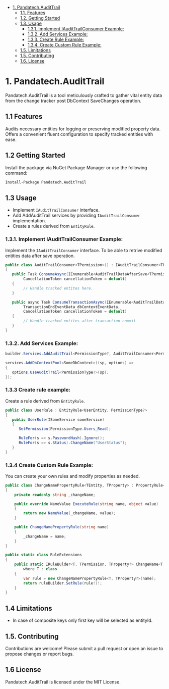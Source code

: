 - [1. Pandatech.AuditTrail](#1-pandatechaudittrail)
  - [1.1. Features](#11-features)
  - [1.2. Getting Started](#12-getting-started)
  - [1.3. Usage](#13-usage)
    - [1.3.1. Implement IAuditTrailConsumer Example:](#131-implement-iaudittrailconsumer-example)
    - [1.3.2. Add Services Example:](#132-add-services-example)
    - [1.3.3. Create Rule Example:](#133-create-rule-example)
    - [1.3.4. Create Custom Rule Example:](#134-create-custom-rule-example)
  - [1.5. Limitations](#14-limitations)
  - [1.5. Contributing](#15-contributing)
  - [1.6. License](#16-license)


# 1. Pandatech.AuditTrail
Pandatech.AuditTrail is a tool meticulously crafted to gather vital entity data from the change tracker post DbContext SaveChanges operation.

## 1.1 Features
Audits necessary entities for logging or preserving modified property data.
Offers a convenient fluent configuration to specify tracked entities with ease.

## 1.2 Getting Started
Install the package via NuGet Package Manager or use the following command:

```bash
Install-Package Pandatech.AuditTrail
```
## 1.3 Usage
 - Implement `IAuditTrailConsumer` interface.
- Add AddAuditTrail services by providing `IAuditTrailConsumer` implementation.
- Create a rules derived from `EntityRule`.

### 1.3.1. Implement IAuditTrailConsumer Example:
 Implement the `IAuditTrailConsumer` interface.
To be able to retrive modified entities data after save operation.
```csharp
public class AuditTrailConsumer<TPermission>() : IAuditTrailConsumer<TPermission>
{
   public Task ConsumeAsync(IEnumerable<AuditTrailDataAfterSave<TPermission>> entitiesData, 
        CancellationToken cancellationToken = default)
   {
        // Handle tracked entites here.
   }

   public async Task ConsumeTransactionAsync(IEnumerable<AuditTrailDataAfterSave<TPermission>> entitiesData, 
        TransactionEndEventData dbContextEventData, 
        CancellationToken cancellationToken = default)
   {
        // Handle tracked entites after transaction commit
   }
}
```

### 1.3.2. Add Services Example:

```csharp
builder.Services.AddAuditTrail<PermissionType?, AuditTrailConsumer<PermissionType?>>(typeof(Registration).Assembly);

services.AddDbContextPool<SomeDbContext>((sp, options) =>
{
   options.UseAuditTrail<PermissionType?>(sp);
});
```

### 1.3.3 Create rule example:

Create a rule derived from `EntityRule`.

```csharp
public class UserRule : EntityRule<UserEntity, PermissionType?>
{
   public UserRule(ISomeService someService)
   {
      SetPermission(PermissionType.Users_Read);

      RuleFor(s => s.PasswordHash).Ignore();
      RuleFor(s => s.Status).ChangeName("UserStatus");
   }
}
```

### 1.3.4 Create Custom Rule Example:
You can create your own rules and modify properties as needed.
```csharp
public class ChangeNamePropertyRule<TEntity, TProperty> : PropertyRule<TEntity, TProperty>
{
    private readonly string _changeName;

    public override NameValue ExecuteRule(string name, object value)
    {
        return new NameValue(_changeName, value);
    }

    public ChangeNamePropertyRule(string name)
    {
        _changeName = name;
    }
}

public static class RuleExtensions
{
    public static IRuleBulder<T, TPermission, TProperty?> ChangeName<T, TPermission, TProperty>(this IRuleBulder<T, TPermission, TProperty> ruleBuilder, string name)
        where T : class
    {
        var rule = new ChangeNamePropertyRule<T, TProperty?>(name);
        return ruleBuilder.SetRule(rule!)!;
    }
}
```


## 1.4 Limitations

- In case of composite keys only first key will be selected as entityId.

## 1.5. Contributing

Contributions are welcome! Please submit a pull request or open an issue to propose changes or report bugs.

## 1.6 License

Pandatech.AuditTrail is licensed under the MIT License.
